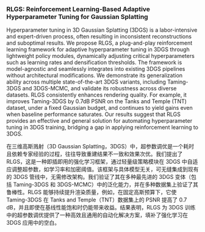 ### RLGS: Reinforcement Learning-Based Adaptive Hyperparameter Tuning for Gaussian Splatting

Hyperparameter tuning in 3D Gaussian Splatting (3DGS) is a labor-intensive and expert-driven process, often resulting in inconsistent reconstructions and suboptimal results. We propose RLGS, a plug-and-play reinforcement learning framework for adaptive hyperparameter tuning in 3DGS through lightweight policy modules, dynamically adjusting critical hyperparameters such as learning rates and densification thresholds. The framework is model-agnostic and seamlessly integrates into existing 3DGS pipelines without architectural modifications. We demonstrate its generalization ability across multiple state-of-the-art 3DGS variants, including Taming-3DGS and 3DGS-MCMC, and validate its robustness across diverse datasets. RLGS consistently enhances rendering quality. For example, it improves Taming-3DGS by 0.7dB PSNR on the Tanks and Temple (TNT) dataset, under a fixed Gaussian budget, and continues to yield gains even when baseline performance saturates. Our results suggest that RLGS provides an effective and general solution for automating hyperparameter tuning in 3DGS training, bridging a gap in applying reinforcement learning to 3DGS.

在三维高斯溅射（3D Gaussian Splatting，3DGS）中，超参数调优是一个耗时且依赖专家经验的过程，往往导致重建结果不一致和效果次优。我们提出了 RLGS，这是一种即插即用的强化学习框架，通过轻量级策略模块在 3DGS 中自适应调整超参数，如学习率和加密阈值。该框架与具体模型无关，可无缝集成到现有的 3DGS 管线中，无需修改架构。我们验证了其在多种最先进的 3DGS 变体（包括 Taming-3DGS 和 3DGS-MCMC）中的泛化能力，并在多种数据集上验证了其鲁棒性。RLGS 能够持续提升渲染质量，例如，在固定高斯预算下，它使 Taming-3DGS 在 Tanks and Temple（TNT）数据集上的 PSNR 提高了 0.7 dB，并且即使在基线性能饱和时仍能带来收益。结果表明，RLGS 为 3DGS 训练中的超参数调优提供了一种高效且通用的自动化解决方案，填补了强化学习在 3DGS 应用中的空白。
